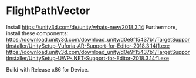 # FlightPathVector
Install https://unity3d.com/de/unity/whats-new/2018.3.14 
Furthermore, install these components:   
https://download.unity3d.com/download_unity/d0e9f15437b1/TargetSupportInstaller/UnitySetup-Vuforia-AR-Support-for-Editor-2018.3.14f1.exe
https://download.unity3d.com/download_unity/d0e9f15437b1/TargetSupportInstaller/UnitySetup-UWP-.NET-Support-for-Editor-2018.3.14f1.exe

Build with Release x86 for Device.
